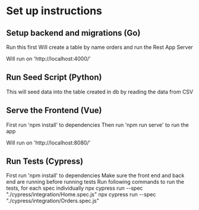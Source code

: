 # Set up instructions

## Setup backend and migrations (Go)
Run this first
Will create a table by name orders
and run the Rest App Server

Will run on 'http://localhost:4000/'

## Run Seed Script (Python)
This will seed data into the table created in db
by reading the data from CSV

## Serve the Frontend (Vue)
First run 'npm install' to dependencies
Then run 'npm run serve' to run the app

Will run on 'http://localhost:8080/'

## Run Tests (Cypress)
First run 'npm install' to dependencies
Make sure the front end and back end are running before running tests
Run following commands to run the tests, for each spec individually
npx cypress run --spec "./cypress/integration/Home.spec.js"
npx cypress run --spec "./cypress/integration/Orders.spec.js"

